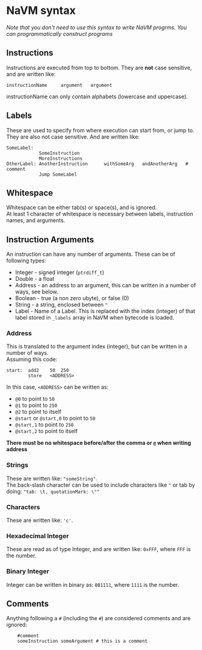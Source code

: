 # NaVM syntax

_Note that you don't need to use this syntax to write NaVM progrms. You can programmatically construct programs_ 

## Instructions
Instructions are executed from top to bottom.
They are **not** case sensitive, and are written like:  
```
instructionName     argument   argument
```

instructionName can only contain alphabets (lowercase and uppercase).

## Labels
These are used to specify from where execution can start from, or jump to.  
They are also not case sensitive. And are written like:

```
SomeLabel:
			SomeInstruction
			MoreInstructions
OtherLabel: AnotherInstruction		withSomeArg	  andAnotherArg   # comment
			Jump SomeLabel
```

## Whitespace
Whitespace can be either tab(s) or space(s), and is ignored.  
At least 1 character of whitespace is necessary between labels, instruction names, and arguments.

## Instruction Arguments

An instruction can have any number of arguments. These can be of following types:

* Integer - signed integer (`ptrdiff_t`)
* Double - a float
* Address - an address to an argument, this can be written in a number of ways, see below.
* Boolean - true (a non zero ubyte), or false (0)
* String - a string, enclosed between `"`
* Label - Name of a Label. This is replaced with the index (integer) of that label stored in `_labels` array in NaVM when bytecode is loaded.

### Address
This is translated to the argument index (integer), but can be written in a number of ways.  
Assuming this code:   
```
start:	add2	50	250
		store	<ADDRESS>
```
In this case, `<ADDRESS>` can be written as:  

* `@0` to point to `50`
* `@1` to point to `250`
* `@2` to point to itself
* `@start` or `@start,0` to point to `50`
* `@start,1` to point to `250`
* `@start,2` to point to itself

**There must be no whitespace before/after the comma or `@` when writing address**


### Strings
These are written like: `"someString"`.  
The back-slash character can be used to include characters like `"` or tab by doing: `"tab: \t, quotationMark: \""`

### Characters
These are written like: `'c'`.  

### Hexadecimal Integer
These are read as of type Integer, and are written like: `0xFFF`, where `FFF` is the number.

### Binary Integer
Integer can be written in binary as: `0B1111`, where `1111` is the number.

## Comments
Anything following a `#` (including the `#`) are considered comments and are ignored:  

```
	#comment
	someInstruction someArgument # this is a comment
```
